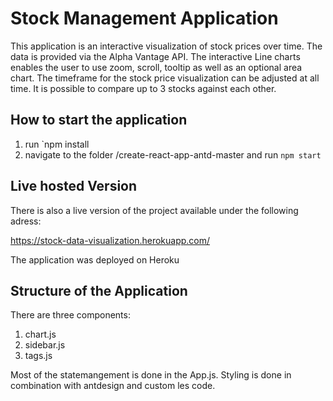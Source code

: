 # Stock Management Application
This application is an interactive visualization of stock prices over time. The data is provided via the Alpha Vantage API. The interactive Line charts enables the user to use zoom, scroll, tooltip as well as an optional area chart. The timeframe for the stock price visualization can be adjusted at all time. It is possible to compare up to 3 stocks against each other.

## How to start the application

1. run `npm install
2. navigate to the folder /create-react-app-antd-master and run `npm start`


## Live hosted Version
There is also a live version of the project available under the following adress:

https://stock-data-visualization.herokuapp.com/

The application was deployed on Heroku

## Structure of the Application
There are three components:
1. chart.js
2. sidebar.js
3. tags.js

Most of the statemangement is done in the App.js. Styling is done in combination with antdesign and custom les code.

